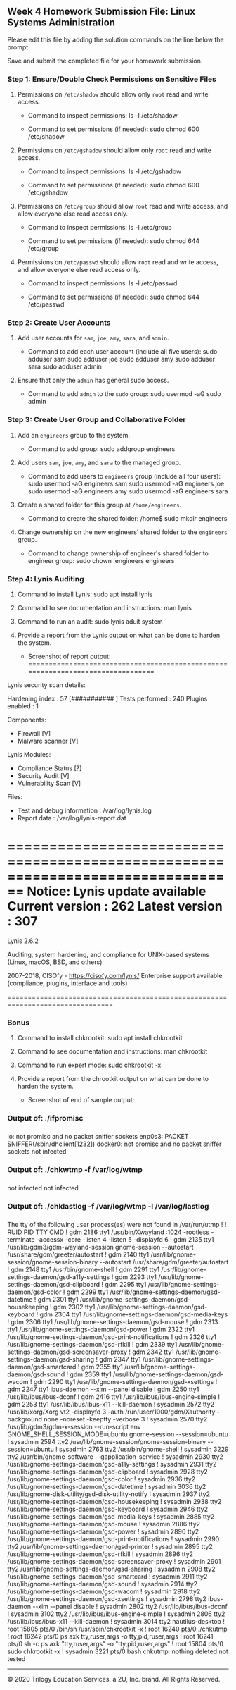 ## Week 4 Homework Submission File: Linux Systems Administration

Please edit this file by adding the solution commands on the line below the prompt.

Save and submit the completed file for your homework submission.


### Step 1: Ensure/Double Check Permissions on Sensitive Files

1. Permissions on `/etc/shadow` should allow only `root` read and write access.

    - Command to inspect permissions: ls -l /etc/shadow

    - Command to set permissions (if needed): sudo chmod 600 /etc/shadow

2. Permissions on `/etc/gshadow` should allow only `root` read and write access.

    - Command to inspect permissions: ls -l /etc/gshadow

    - Command to set permissions (if needed): sudo chmod 600 /etc/gshadow

3. Permissions on `/etc/group` should allow `root` read and write access, and allow everyone else read access only.

    - Command to inspect permissions: ls -l /etc/group

    - Command to set permissions (if needed): sudo chmod 644 /etc/group

4. Permissions on `/etc/passwd` should allow `root` read and write access, and allow everyone else read access only.

    - Command to inspect permissions: ls -l /etc/passwd

    - Command to set permissions (if needed): sudo chmod 644 /etc/passwd

### Step 2: Create User Accounts

1. Add user accounts for `sam`, `joe`, `amy`, `sara`, and `admin`.

    - Command to add each user account (include all five users):
    sudo adduser sam
    sudo adduser joe
    sudo adduser amy
    sudo adduser sara
    sudo adduser admin

2. Ensure that only the `admin` has general sudo access.

    - Command to add `admin` to the `sudo` group: sudo usermod -aG sudo admin

### Step 3: Create User Group and Collaborative Folder

1. Add an `engineers` group to the system.

    - Command to add group: sudo addgroup engineers

2. Add users `sam`, `joe`, `amy`, and `sara` to the managed group.

    - Command to add users to `engineers` group (include all four users):
    sudo usermod -aG engineers sam 
    sudo usermod -aG engineers joe
    sudo usermod -aG engineers amy
    sudo usermod -aG engineers sara
    
3. Create a shared folder for this group at `/home/engineers`.

    - Command to create the shared folder: 
    /home$ sudo mkdir engineers

4. Change ownership on the new engineers' shared folder to the `engineers` group.

    - Command to change ownership of engineer's shared folder to engineer group: 
    sudo chown :engineers engineers

### Step 4: Lynis Auditing

1. Command to install Lynis: sudo apt install lynis

2. Command to see documentation and instructions: man lynis

3. Command to run an audit: sudo lynis aduit system

4. Provide a report from the Lynis output on what can be done to harden the system.

    - Screenshot of report output:
    ================================================================================

  Lynis security scan details:

  Hardening index : 57 [###########         ]
  Tests performed : 240
  Plugins enabled : 1

  Components:
  - Firewall               [V]
  - Malware scanner        [V]

  Lynis Modules:
  - Compliance Status      [?]
  - Security Audit         [V]
  - Vulnerability Scan     [V]

  Files:
  - Test and debug information      : /var/log/lynis.log
  - Report data                     : /var/log/lynis-report.dat

================================================================================
  Notice: Lynis update available
  Current version : 262    Latest version : 307
================================================================================

  Lynis 2.6.2

  Auditing, system hardening, and compliance for UNIX-based systems
  (Linux, macOS, BSD, and others)

  2007-2018, CISOfy - https://cisofy.com/lynis/
  Enterprise support available (compliance, plugins, interface and tools)

================================================================================



### Bonus
1. Command to install chkrootkit: sudo apt install chkrootkit

2. Command to see documentation and instructions: man chkrootkit

3. Command to run expert mode: sudo chkrootkit -x

4. Provide a report from the chrootkit output on what can be done to harden the system.
    - Screenshot of end of sample output:
###
### Output of: ./ifpromisc
###
lo: not promisc and no packet sniffer sockets
enp0s3: PACKET SNIFFER(/sbin/dhclient[1232])
docker0: not promisc and no packet sniffer sockets
not infected
###
### Output of: ./chkwtmp -f /var/log/wtmp
###
not infected
not infected
###
### Output of: ./chklastlog  -f /var/log/wtmp -l /var/log/lastlog
###
 The tty of the following user process(es) were not found
 in /var/run/utmp !
! RUID          PID TTY    CMD
! gdm          2186 tty1   /usr/bin/Xwayland :1024 -rootless -terminate -accessx -core -listen 4 -listen 5 -displayfd 6
! gdm          2135 tty1   /usr/lib/gdm3/gdm-wayland-session gnome-session --autostart /usr/share/gdm/greeter/autostart
! gdm          2140 tty1   /usr/lib/gnome-session/gnome-session-binary --autostart /usr/share/gdm/greeter/autostart
! gdm          2148 tty1   /usr/bin/gnome-shell
! gdm          2291 tty1   /usr/lib/gnome-settings-daemon/gsd-a11y-settings
! gdm          2293 tty1   /usr/lib/gnome-settings-daemon/gsd-clipboard
! gdm          2295 tty1   /usr/lib/gnome-settings-daemon/gsd-color
! gdm          2299 tty1   /usr/lib/gnome-settings-daemon/gsd-datetime
! gdm          2301 tty1   /usr/lib/gnome-settings-daemon/gsd-housekeeping
! gdm          2302 tty1   /usr/lib/gnome-settings-daemon/gsd-keyboard
! gdm          2304 tty1   /usr/lib/gnome-settings-daemon/gsd-media-keys
! gdm          2306 tty1   /usr/lib/gnome-settings-daemon/gsd-mouse
! gdm          2313 tty1   /usr/lib/gnome-settings-daemon/gsd-power
! gdm          2322 tty1   /usr/lib/gnome-settings-daemon/gsd-print-notifications
! gdm          2326 tty1   /usr/lib/gnome-settings-daemon/gsd-rfkill
! gdm          2339 tty1   /usr/lib/gnome-settings-daemon/gsd-screensaver-proxy
! gdm          2342 tty1   /usr/lib/gnome-settings-daemon/gsd-sharing
! gdm          2347 tty1   /usr/lib/gnome-settings-daemon/gsd-smartcard
! gdm          2355 tty1   /usr/lib/gnome-settings-daemon/gsd-sound
! gdm          2359 tty1   /usr/lib/gnome-settings-daemon/gsd-wacom
! gdm          2290 tty1   /usr/lib/gnome-settings-daemon/gsd-xsettings
! gdm          2247 tty1   ibus-daemon --xim --panel disable
! gdm          2250 tty1   /usr/lib/ibus/ibus-dconf
! gdm          2416 tty1   /usr/lib/ibus/ibus-engine-simple
! gdm          2253 tty1   /usr/lib/ibus/ibus-x11 --kill-daemon
! sysadmin     2572 tty2   /usr/lib/xorg/Xorg vt2 -displayfd 3 -auth /run/user/1000/gdm/Xauthority -background none -noreset -keeptty -verbose 3
! sysadmin     2570 tty2   /usr/lib/gdm3/gdm-x-session --run-script env GNOME_SHELL_SESSION_MODE=ubuntu gnome-session --session=ubuntu
! sysadmin     2594 tty2   /usr/lib/gnome-session/gnome-session-binary --session=ubuntu
! sysadmin     2763 tty2   /usr/bin/gnome-shell
! sysadmin     3229 tty2   /usr/bin/gnome-software --gapplication-service
! sysadmin     2930 tty2   /usr/lib/gnome-settings-daemon/gsd-a11y-settings
! sysadmin     2931 tty2   /usr/lib/gnome-settings-daemon/gsd-clipboard
! sysadmin     2928 tty2   /usr/lib/gnome-settings-daemon/gsd-color
! sysadmin     2936 tty2   /usr/lib/gnome-settings-daemon/gsd-datetime
! sysadmin     3036 tty2   /usr/lib/gnome-disk-utility/gsd-disk-utility-notify
! sysadmin     2937 tty2   /usr/lib/gnome-settings-daemon/gsd-housekeeping
! sysadmin     2938 tty2   /usr/lib/gnome-settings-daemon/gsd-keyboard
! sysadmin     2946 tty2   /usr/lib/gnome-settings-daemon/gsd-media-keys
! sysadmin     2885 tty2   /usr/lib/gnome-settings-daemon/gsd-mouse
! sysadmin     2886 tty2   /usr/lib/gnome-settings-daemon/gsd-power
! sysadmin     2890 tty2   /usr/lib/gnome-settings-daemon/gsd-print-notifications
! sysadmin     2990 tty2   /usr/lib/gnome-settings-daemon/gsd-printer
! sysadmin     2895 tty2   /usr/lib/gnome-settings-daemon/gsd-rfkill
! sysadmin     2896 tty2   /usr/lib/gnome-settings-daemon/gsd-screensaver-proxy
! sysadmin     2901 tty2   /usr/lib/gnome-settings-daemon/gsd-sharing
! sysadmin     2908 tty2   /usr/lib/gnome-settings-daemon/gsd-smartcard
! sysadmin     2911 tty2   /usr/lib/gnome-settings-daemon/gsd-sound
! sysadmin     2914 tty2   /usr/lib/gnome-settings-daemon/gsd-wacom
! sysadmin     2918 tty2   /usr/lib/gnome-settings-daemon/gsd-xsettings
! sysadmin     2798 tty2   ibus-daemon --xim --panel disable
! sysadmin     2802 tty2   /usr/lib/ibus/ibus-dconf
! sysadmin     3102 tty2   /usr/lib/ibus/ibus-engine-simple
! sysadmin     2806 tty2   /usr/lib/ibus/ibus-x11 --kill-daemon
! sysadmin     3014 tty2   nautilus-desktop
! root        15805 pts/0  /bin/sh /usr/sbin/chkrootkit -x
! root        16240 pts/0  ./chkutmp
! root        16242 pts/0  ps axk tty,ruser,args -o tty,pid,ruser,args
! root        16241 pts/0  sh -c ps axk "tty,ruser,args" -o "tty,pid,ruser,args"
! root        15804 pts/0  sudo chkrootkit -x
! sysadmin     3221 pts/0  bash
chkutmp: nothing deleted
not tested

---
© 2020 Trilogy Education Services, a 2U, Inc. brand. All Rights Reserved.
